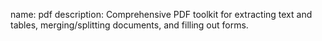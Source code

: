name: pdf
description: Comprehensive PDF toolkit for extracting text and tables, merging/splitting documents, and filling out forms.
